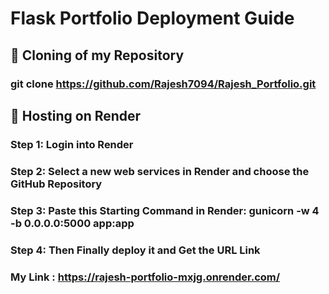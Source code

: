 # Flask Portfolio Deployment Guide

## 🚀 Cloning of my Repository

### git clone https://github.com/Rajesh7094/Rajesh_Portfolio.git

## 🚀 Hosting on Render

### Step 1: Login into Render

### Step 2: Select a new web services in Render and choose the GitHub Repository

### Step 3: Paste this Starting Command in Render: gunicorn -w 4 -b 0.0.0.0:5000 app:app

### Step 4: Then Finally deploy it and Get the URL Link

### My Link : https://rajesh-portfolio-mxjg.onrender.com/